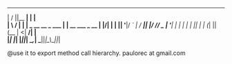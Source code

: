 __  __  _______                 _               
|  \/  ||__   __|               | |              
| \  / |   | | _ __  __ _   ___ | | __ ___  _ __ 
| |\/| |   | || '__|/ _` | / __|| |/ // _ \| '__|
| |  | |   | || |  | (_| || (__ |   <|  __/| |   
|_|  |_|   |_||_|   \__,_| \___||_|\_\\___||_|   

@use it to export method call hierarchy.
paulorec at gmail.com
